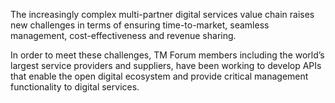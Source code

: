 The increasingly complex multi-partner digital services value chain raises new challenges in terms of ensuring time-to-market, seamless management, cost-effectiveness and revenue sharing.

In order to meet these challenges, TM Forum members including the world’s largest service providers and suppliers, have been working to develop APIs that enable the open digital ecosystem and provide critical management functionality to digital services.